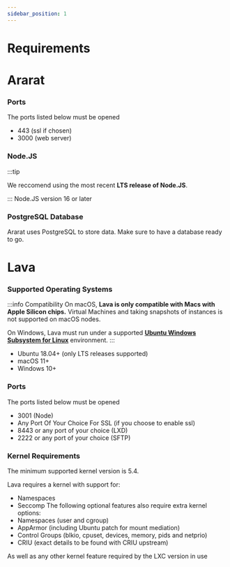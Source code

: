```yaml
---
sidebar_position: 1
---
```


# Requirements

# Ararat

### Ports

The ports listed below must be opened

- 443 (ssl if chosen)
- 3000 (web server)

### Node.JS
:::tip

We reccomend using the most recent **LTS release of Node.JS**.

:::
Node.JS version 16 or later

### PostgreSQL Database
Ararat uses PostgreSQL to store data. Make sure to have a database ready to go. <!-- You can deploy one on **[Hye Cloud]("https://cloud.hye.gg")** -->

# Lava

### Supported Operating Systems
:::info Compatibility
On macOS, **Lava is only compatible with Macs with Apple Silicon chips.** Virtual Machines and taking snapshots of instances is not supported on macOS nodes.

On Windows, Lava must run under a supported **[Ubuntu Windows Subsystem for Linux](https://apps.microsoft.com/store/detail/ubuntu-2204-lts/9PN20MSR04DW)** environment.
:::
- Ubuntu 18.04+ (only LTS releases supported)
- macOS 11+
- Windows 10+



### Ports

The ports listed below must be opened

- 3001 (Node)
- Any Port Of Your Choice For SSL (if you choose to enable ssl)
- 8443 or any port of your choice (LXD)
- 2222 or any port of your choice (SFTP)

### Kernel Requirements
The minimum supported kernel version is 5.4.

Lava requires a kernel with support for:
- Namespaces
- Seccomp
The following optional features also require extra kernel options:
- Namespaces (user and cgroup)
- AppArmor (including Ubuntu patch for mount mediation)
- Control Groups (blkio, cpuset, devices, memory, pids and netprio)
- CRIU (exact details to be found with CRIU upstream)

As well as any other kernel feature required by the LXC version in use
